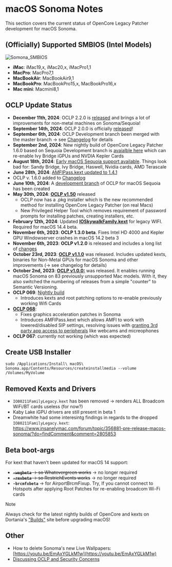 # macOS Sonoma Notes

This section covers the current status of OpenCore Legacy Patcher development for macOS Sonoma.

## (Officially) Supported SMBIOS (Intel Models)

![Somona_SMBIOS](https://github.com/5T33Z0/OC-Little-Translated/assets/76865553/9ebc9596-5f1a-4a63-9758-a89018501372)

- **iMac**: iMac19,x, iMac20,x, iMacPro1,1
- **MacPro**: MacPro7,1
- **MacBookAir**: MacBookAir9,1
- **MacBookPro**: MacBookPro15,x, MacBookPro16,x
- **Mac mini**: Macmini8,1

## OCLP Update Status
- **December 11th, 2024**: OCLP 2.2.0 is [released](https://github.com/dortania/OpenCore-Legacy-Patcher/releases/tag/2.2.0) and brings a lot of improvements for non-metal machines on Sonoma/Sequoia!
- **September 14th, 2024**: OCLP 2.0.0 is officially [released](https://github.com/dortania/OpenCore-Legacy-Patcher/releases/tag/2.0.0)!
- **September 6th, 2024**: OCLP Development branch been merged with the master branch &rarr; see [Changelog](https://github.com/dortania/OpenCore-Legacy-Patcher/blob/main/CHANGELOG.md#200) for details
- **September 2nd, 2024**: New nightly build of OpenCore Legacy Patcher 1.6.0 based on Sequoia Development branch is [avaialble here](https://github.com/dortania/OpenCore-Legacy-Patcher/pull/1137#issuecomment-2295376562) which can re-enable Ivy Bridge iGPUs and NVDIA Kepler Cards
- **August 18th, 2024**: [Early macOS Sequoia support available](https://github.com/dortania/OpenCore-Legacy-Patcher/pull/1137#issuecomment-2295376562). Things look bad for: Sandy Bridge, Ivy Bridge, Haswell, Nvidia cards, AMD Terascale
- **June 28th, 2024**: [AMFIPass.kext updated to 1.4.1](https://github.com/dortania/OpenCore-Legacy-Patcher/blob/sequoia-development/payloads/Kexts/Acidanthera/AMFIPass-v1.4.1-RELEASE.zip)
- OCLP v. 1.6.0 added to [Changelog](https://github.com/dortania/OpenCore-Legacy-Patcher/blob/main/CHANGELOG.md#opencore-legacy-patcher-changelog)
- **June 10th, 2024**: A [development branch](https://github.com/dortania/OpenCore-Legacy-Patcher/compare/main...sequoia-development ) of OCLP for macOS Sequoia has been created
- **May 30th, 2024**: [**OCLP v1.50**](https://github.com/dortania/OpenCore-Legacy-Patcher/releases/tag/1.5.0) released
	- OCLP now has a .pkg installer which is the new recommended method for installing OpenCore Legacy Patcher (on real Macs)
	- New Privileged Helper Tool which removes requirement of password prompts for installing patches, creating installers, etc.
- **February 12th, 2024**: Updated [**IOSkywalkFamily.kext**](https://github.com/dortania/OpenCore-Legacy-Patcher/tree/main/payloads/Kexts/Wifi) for legacy WIFI. Required for macOS 14.4 beta.
- **November 6th, 2023**: **OCLP 1.3.0 beta**. Fixes Intel HD 4000 and Kepler GPU Windowserver crashes in macOS 14.2 beta 3
- **November 6th, 2023**: **OCLP v1.2.0** is released and includes a long list of [changes](https://github.com/dortania/OpenCore-Legacy-Patcher/releases/tag/1.2.0)
- **October 23rd, 2023**: [**OCLP v1.1.0**](https://github.com/dortania/OpenCore-Legacy-Patcher/releases) was released. Includes updated kexts, binaries for Non-Metal GPUs for macOS Sonoma and other improvements (&rarr; see changelog for details)
- **October 2nd, 2023**: [**OCLP v1.0.0:**](https://github.com/dortania/OpenCore-Legacy-Patcher/releases) was released. It enables running macOS Sonoma on 83 previously unsupported Mac models. With it, they also switched the numbering of releases from a simple "counter" to Semantic Versioning.
- **OCLP 069**: [Nightly build](https://github.com/dortania/OpenCore-Legacy-Patcher/pull/1077#issuecomment-1646934494) 
	- Introduces kexts and root patching options to re-enable previously working Wifi Cards
- [**OCLP 068**](https://github.com/dortania/OpenCore-Legacy-Patcher/releases/tag/0.6.8): 
	- Fixes graphics acceleration patches in Sonoma
	- Introduces AMFIPass.kext which allows AMFI to work with lowered/disabled SIP settings, resolving issues with [granting 3rd party app access to peripherals](https://github.com/5T33Z0/OC-Little-Translated/blob/main/13_Peripherals/Fixing_Peripherals.md) like webcams and micreophones
- **OCLP 067**: currently not working (which was expected)

## Create USB Installer
```text
sudo /Applications/Install\ macOS\ Sonoma.app/Contents/Resources/createinstallmedia --volume /Volumes/MyVolume
```

## Removed Kexts and Drivers
- `IO80211FamilyLegacy.kext` has been removed &rarr; renders ALL Broadcom WiFi/BT cards useless (for now?)
- Kaby Lake iGPU drivers are still present in beta 1
- Dreamwhite had some interesintg findings in regards to the dropped  `IO80211FamilyLegacy.kext`: https://www.insanelymac.com/forum/topic/356881-pre-release-macos-sonoma/?do=findComment&comment=2805853

## Beta boot-args
For kext that haven't been updated for macOS 14 support:

- ~~**`-wegbeta`** &rarr; so Whatevergreen works~~ &rarr; no longer required
- ~~**`-revbeta`** &rarr; so RestrichEvents works~~ &rarr; no longer required
- **`-brcmfxbeta`** &rarr; for AirportBrcmFixup. Try, If you cannot connect to Hotspots after applying Root Patches for re-enabling broadcom Wi-Fi cards

> [!NOTE]
> 
> Always check for the latest nightly builds of OpenCore and kexts on Dortania's ["Builds"](https://dortania.github.io/builds/) site before upgrading macOS! 

## Other
- How to delete Sonoma's new Live Wallpapers: [https://youtu.be/EmAxYGLkM1w](https://youtu.be/EmAxYGLkM1w)
- [Discussing OCLP and Security Concerns](https://forums.macrumors.com/threads/security-for-oclp-opencore-legacy-patcher.2406586/page-2?post=32613005#post-32613005)
